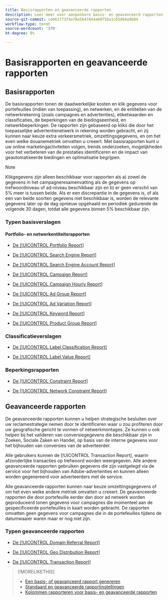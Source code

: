 ```yaml
---
title: Basisrapporten en geavanceerde rapporten
description: Leer meer over aanpasbare basis- en geavanceerd rapporten.
source-git-commit: cd461f73f4a70a5647844a6075ba1c65d64a9b04
workflow-type: tm+mt
source-wordcount: '370'
ht-degree: 0%

---
```


# Basisrapporten en geavanceerde rapporten

## Basisrapporten

De basisrapporten tonen de daadwerkelijke kosten en klik gegevens voor portefeuilles (indien van toepassing), en netwerken, en de entiteiten van de netwerkrekening (zoals campagnes en advertenties), etiketwaarden en classificaties, de beperkingen van de biedingseenheid, en netwerkbeperkingen. De rapporten zijn gebaseerd op kliks die door het toepasselijke advertentienetwerk in rekening worden gebracht, en zij kunnen naar keuze extra verkeersmetriek, omzettingsgegevens, en om het even welke douanemetriek omvatten u creeert. Met basisrapporten kunt u uw online marketingactiviteiten volgen, trends onderzoeken, mogelijkheden voor het verbeteren van de prestaties identificeren en de impact van geautomatiseerde biedingen en optimalisatie begrijpen.

>[!NOTE]
>
>Klikgegevens zijn alleen beschikbaar voor rapporten als a) zowel de gegevens in het campagneresamenvatting als de gegevens op trefwoordniveau of ad-niveau beschikbaar zijn en b) er geen verschil van 5% meer is tussen beide. Als er een discrepantie in de gegevens is, of als een van beide soorten gegevens niet beschikbaar is, worden de relevante gegevens later op de dag opnieuw opgehaald en periodiek gedurende de volgende 30 dagen, totdat alle gegevens binnen 5% beschikbaar zijn.

### Typen basisverslagen

#### Portfolio- en netwerkentiteitsrapporten

* [De [!UICONTROL Portfolio Report]](/help/search-social-commerce/reports/management/basic-advanced/portfolio-report.md)

* [De [!UICONTROL Search Engine Report]](/help/search-social-commerce/reports/management/basic-advanced/search-engine-report.md)

* [De [!UICONTROL Search Engine Account Report]](/help/search-social-commerce/reports/management/basic-advanced/search-engine-account-report.md)

* [De [!UICONTROL Campaign Report]](/help/search-social-commerce/reports/management/basic-advanced/campaign-report.md)

* [De [!UICONTROL Campaign Hourly Report]](/help/search-social-commerce/reports/management/basic-advanced/campaign-hourly-report.md)

* [De [!UICONTROL Ad Group Report]](/help/search-social-commerce/reports/management/basic-advanced/ad-group-report.md)

* [De [!UICONTROL Ad Variation Report]](/help/search-social-commerce/reports/management/basic-advanced/ad-variation-report.md)

* [De [!UICONTROL Keyword Report]](/help/search-social-commerce/reports/management/basic-advanced/keyword-report.md)

* [De [!UICONTROL Product Group Report]](/help/search-social-commerce/reports/management/basic-advanced/product-group-report.md)

### Classificatieverslagen

* [De [!UICONTROL Label Classification Report]](/help/search-social-commerce/reports/management/basic-advanced/label-classification-report.md)

* [De [!UICONTROL Label Value Report]](/help/search-social-commerce/reports/management/basic-advanced/label-value-report.md)

### Beperkingsrapporten

* [De [!UICONTROL Constraint Report]](/help/search-social-commerce/reports/management/basic-advanced/constraint-report.md)

* [De [!UICONTROL Network Constraint Report]](/help/search-social-commerce/reports/management/basic-advanced/network-constraint-report.md)

## Geavanceerde rapporten

De geavanceerde rapporten kunnen u helpen strategische besluiten over uw reclamestrategie nemen door te identificeren waar u zou profiteren door uw geografische gericht te vormen of netwerkmontages. Ze kunnen u ook helpen bij het valideren van conversiegegevens die beschikbaar zijn in Zoeken, Sociale Zaken en Handel, op basis van de interne gegevens voor het bijhouden van conversies van de adverteerder.

Alle gebruikers kunnen de [!UICONTROL Transaction Report], waarin afzonderlijke transacties op trefwoord worden weergegeven. Alle andere geavanceerde rapporten gebruiken gegevens die zijn vastgelegd via de service voor het bijhouden van Adobe-advertenties en kunnen alleen worden gegenereerd voor adverteerders met de service.

Alle geavanceerde rapporten kunnen naar keuze omzettingsgegevens of om het even welke andere metriek omvatten u creeert. De geavanceerde rapporten die door portefeuille eerder dan door ad netwerk worden geproduceerd tonen gegevens voor campagnes die momenteel aan de gespecificeerde portefeuilles in kaart worden gebracht. De rapporten omvatten geen gegevens voor campagnes die in de portefeuilles tijdens de datumwaaier waren maar er nog niet zijn.

### Typen geavanceerde rapporten

* [De [!UICONTROL Domain Referral Report]](/help/search-social-commerce/reports/management/basic-advanced/domain-referral-report.md)

* [De [!UICONTROL Geo Distribution Report]](/help/search-social-commerce/reports/management/basic-advanced/geo-distribution-report.md)

* [De [!UICONTROL Transaction Report]](/help/search-social-commerce/reports/management/basic-advanced/transaction-report.md)

>[!MORELIKETHIS]
>
>* [Een basis- of geavanceerd rapport genereren](/help/search-social-commerce/reports/management/basic-advanced/basic-advanced-report-generate.md)
>* [Standaard en geavanceerde rapportinstellingen](/help/search-social-commerce/reports/management/basic-advanced/basic-advanced-report-settings.md)
>* [Kolommen rapporteren voor basis- en geavanceerde rapporten](/help/search-social-commerce/reports/management/basic-advanced/basic-advanced-report-columns.md)

